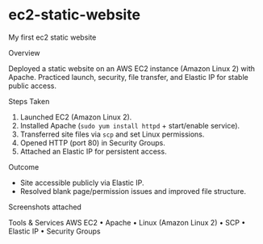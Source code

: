 # ec2-static-website
My first ec2 static website

Overview

Deployed a static website on an AWS EC2 instance (Amazon Linux 2) with Apache. Practiced launch, security, file transfer, and Elastic IP for stable public access.

 Steps Taken
1. Launched EC2 (Amazon Linux 2).
2. Installed Apache (`sudo yum install httpd` + start/enable service).
3. Transferred site files via `scp` and set Linux permissions.
4. Opened HTTP (port 80) in Security Groups.
5. Attached an Elastic IP for persistent access.

 Outcome
- Site accessible publicly via Elastic IP.
- Resolved blank page/permission issues and improved file structure.

Screenshots
attached 

Tools & Services
AWS EC2 • Apache • Linux (Amazon Linux 2) • SCP • Elastic IP • Security Groups


